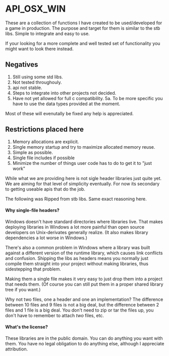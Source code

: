 
# API_OSX_WIN

These are a collection of functions I have created to be used/developed for a game in production.
The purpose and target for them is similar to the stb libs.
Simple to integrate and easy to use.

If your looking for a more complete and well tested set of functionality
you might want to look <link>there<link> instead.


## Negatives
1. Still using some std libs.
2. Not tested throughouly.
3. api not stable.
4. Steps to integrate into other projects not decided.
5. Have not yet allowed for full c compatibility.
    5a. To be more specific you have to use the data types provided at the moment.

Most of these will evenutally be fixed any help is appreciated.

## Restrictions placed here

1. Memory allocations are explicit.
2. Single memory startup and try to maximize allocated memory reuse.
3. Simple as possible.
4. Single file includes if possible
5. Minimize the number of things user code has to do to get it to "just work"

While what we are providing here is not sigle header libraries just quite yet.  
We are aiming for that level of simplicity eventually.  For now its secondary to getting useable
apis that do the job.  

The following was Ripped from stb libs.  Same exact reasoning here.

#### Why single-file headers?

Windows doesn't have standard directories where libraries
live. That makes deploying libraries in Windows a lot more
painful than open source developers on Unix-derivates generally
realize. (It also makes library dependencies a lot worse in Windows.)

There's also a common problem in Windows where a library was built
against a different version of the runtime library, which causes
link conflicts and confusion. Shipping the libs as headers means
you normally just compile them straight into your project without
making libraries, thus sidestepping that problem.

Making them a single file makes it very easy to just
drop them into a project that needs them. (Of course you can
still put them in a proper shared library tree if you want.)

Why not two files, one a header and one an implementation?
The difference between 10 files and 9 files is not a big deal,
but the difference between 2 files and 1 file is a big deal.
You don't need to zip or tar the files up, you don't have to
remember to attach *two* files, etc.


#### What's the license?

These libraries are in the public domain. You can do anything you
want with them. You have no legal obligation
to do anything else, although I appreciate attribution.

